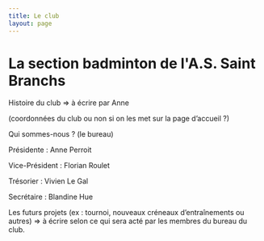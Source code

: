 ```yaml
---
title: Le club
layout: page
---
```

# La section badminton de l'A.S. Saint Branchs

Histoire du club => à écrire par Anne

(coordonnées du club ou non si on les met sur la page d’accueil ?)

Qui sommes-nous ? (le bureau)

Présidente : Anne Perroit

Vice-Président : Florian Roulet

Trésorier : Vivien Le Gal

Secrétaire : Blandine Hue

Les futurs projets (ex : tournoi, nouveaux créneaux d’entraînements ou autres) => à écrire selon ce qui sera acté par les membres du bureau du club.